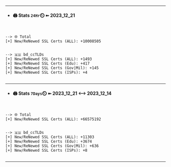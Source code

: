 

---
- #### 🖨️ **Stats** `24Hr`⏲️ ➼ 2023_12_21
```console


--> 🌐 Total
[+] New/ReNewed SSL Certs (ALL): +10008505


--> 🇧🇩 bd_ccTLDs
[+] New/ReNewed SSL Certs (ALL): +1493
[+] New/ReNewed SSL Certs (Edu): +417
[+] New/ReNewed SSL Certs (Gov|Mil): +145
[+] New/ReNewed SSL Certs (ISPs): +4


```

---
- #### 🖨️ **Stats** `7Days`⏲️ ➼ 2023_12_21 <--> 2023_12_14
```console


--> 🌐 Total
[+] New/ReNewed SSL Certs (ALL): +66575192


--> 🇧🇩 bd_ccTLDs
[+] New/ReNewed SSL Certs (ALL): +11303
[+] New/ReNewed SSL Certs (Edu): +3674
[+] New/ReNewed SSL Certs (Gov|Mil): +636
[+] New/ReNewed SSL Certs (ISPs): +8


```

---

